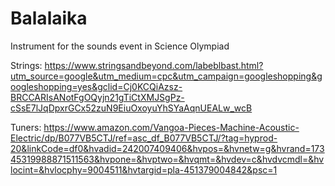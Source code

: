 # Balalaika
Instrument for the sounds event in Science Olympiad


Strings: https://www.stringsandbeyond.com/labeblbast.html?utm_source=google&utm_medium=cpc&utm_campaign=googleshopping&googleshopping=yes&gclid=Cj0KCQiAzsz-BRCCARIsANotFgOQyjn21gTiCtXMJSgPz-cSsE7lJqDpxrGCx52zuN9EiuOxoyuYhSYaAqnUEALw_wcB

Tuners: https://www.amazon.com/Vangoa-Pieces-Machine-Acoustic-Electric/dp/B077VB5CTJ/ref=asc_df_B077VB5CTJ/?tag=hyprod-20&linkCode=df0&hvadid=242007409406&hvpos=&hvnetw=g&hvrand=17345319988871511563&hvpone=&hvptwo=&hvqmt=&hvdev=c&hvdvcmdl=&hvlocint=&hvlocphy=9004511&hvtargid=pla-451379004842&psc=1
